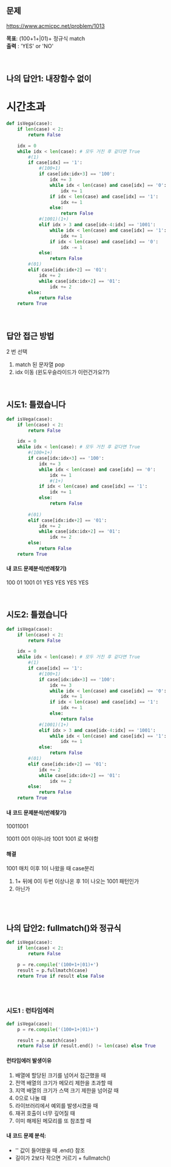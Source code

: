 ## 문제
https://www.acmicpc.net/problem/1013

**목표**: (100+1+|01)+ 정규식 match  
**출력** : 'YES' or 'NO'  

<br>

## 나의 답안1: 내장함수 없이

# 시간초과
```python
def isVega(case):
    if len(case) < 2:
        return False

    idx = 0
    while idx < len(case): # 모두 거친 후 같다면 True 
        #(1)
        if case[idx] == '1':
            #(100+1)
            if case[idx:idx+3] == '100':
                idx += 3
                while idx < len(case) and case[idx] == '0':
                    idx += 1
                if idx < len(case) and case[idx] == '1':
                    idx += 1
                else:
                    return False
            #(1001)(1+)
            elif idx > 3 and case[idx-4:idx] == '1001':
                while idx < len(case) and case[idx] == '1':
                    idx += 1   
                if idx < len(case) and case[idx] == '0':
                    idx -= 1
            else:
                return False
        #(01)
        elif case[idx:idx+2] == '01':
            idx += 2
            while case[idx:idx+2] == '01':
                idx += 2
        else:
            return False  
    return True
```

<br>

## 답안 접근 방법
2 번 선택
1. match 된 문자열 pop
2. idx 이동 (윈도우슬라이드가 이런건가요??)

<br>

## 시도1: 틀렸습니다
```python
def isVega(case):
    if len(case) < 2:
        return False

    idx = 0
    while idx < len(case): # 모두 거친 후 같다면 True 
        #(100+1+)
        if case[idx:idx+3] == '100':
            idx += 3
            while idx < len(case) and case[idx] == '0':
                idx += 1
                #(1+)
            if idx < len(case) and case[idx] == '1':
                idx += 1
            else:
                return False
        
        #(01)
        elif case[idx:idx+2] == '01':
            idx += 2
            while case[idx:idx+2] == '01':
                idx += 2
        else:
            return False  
    return True
```

#### 내 코드 문제분석(반례찾기)
100
01
1001
01
YES
YES
YES
YES

<br>

## 시도2: 틀렸습니다

```python
def isVega(case):
    if len(case) < 2:
        return False

    idx = 0
    while idx < len(case): # 모두 거친 후 같다면 True 
        #(1)
        if case[idx] == '1':
            #(100+1)
            if case[idx:idx+3] == '100':
                idx += 3
                while idx < len(case) and case[idx] == '0':
                    idx += 1
                if idx < len(case) and case[idx] == '1':
                    idx += 1
                else:
                    return False
            #(1001)(1+)
            elif idx > 3 and case[idx-4:idx] == '1001':
                while idx < len(case) and case[idx] == '1':
                    idx += 1
            else:
                return False
        #(01)
        elif case[idx:idx+2] == '01':
            idx += 2
            while case[idx:idx+2] == '01':
                idx += 2
        else:
            return False  
    return True
```

#### 내 코드 문제분석(반례찾기)
10011001

10011 001 이아니라
1001 1001 로 봐야함

#### 해결
1001 매치 이후 1이 나왔을 때 case분리
1. 1+ 뒤에 0이 두번 이상나온 후 1이 나오는 1001 패턴인가
2. 아닌가

<br/><br/>

## 나의 답안2: fullmatch()와 정규식
```python
def isVega(case):
    if len(case) < 2:
        return False

    p = re.compile('(100+1+|01)+')
    result = p.fullmatch(case)
    return True if result else False
```

<br/><br/>

### 시도1 : 런타임에러
```python
def isVega(case):
    p = re.compile('(100+1+|01)+')

    result = p.match(case)
    return False if result.end() != len(case) else True
```

#### 런타임에러 발생이유
1. 배열에 할당된 크기를 넘어서 접근했을 때
2. 전역 배열의 크기가 메모리 제한을 초과할 때
3. 지역 배열의 크기가 스택 크기 제한을 넘어갈 때
4. 0으로 나눌 떄
5. 라이브러리에서 예외를 발생시켰을 때
6. 재귀 호출이 너무 깊어질 때
7. 이미 해제된 메모리를 또 참조할 때

#### 내 코드 문제 분석: 
- '' 값이 들어왔을 때 .end() 참조
- 길이가 2보다 작으면 거르기 + fullmatch() 

